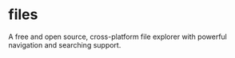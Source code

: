 # files
A free and open source, cross-platform file explorer with powerful navigation and searching support.
